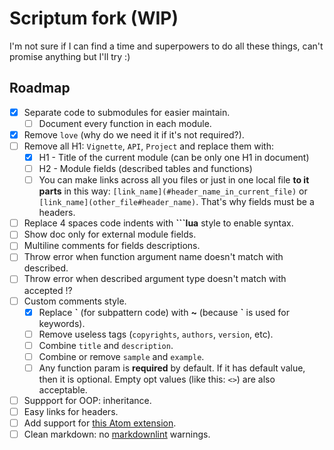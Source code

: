 # Scriptum fork (WIP)

I'm not sure if I can find a time and superpowers to do all these things,
can't promise anything but I'll try :)

## Roadmap

- [x] Separate code to submodules for easier maintain.
  - [ ] Document every function in each module.
- [x] Remove `love` (why do we need it if it's not required?).
- [ ] Remove all H1: `Vignette`, `API`, `Project` and replace them with:
  - [x] H1 - Title of the current module (can be only one H1 in document)
  - [ ] H2 - Module fields (described tables and functions)
  - [ ] You can make links across all you files or just in one local file
    **to it parts** in this way: `[link_name](#header_name_in_current_file)` or
    `[link_name](other_file#header_name)`. That's why fields must be a headers.
- [ ] Replace 4 spaces code indents with **```lua** style to enable syntax.
- [ ] Show doc only for external module fields.
- [ ] Multiline comments for fields descriptions.
- [ ] Throw error when function argument name doesn't match with described.
- [ ] Throw error when described argument type doesn't match with accepted !?
- [ ] Custom comments style.
  - [x] Replace **\`** (for subpattern code) with **~**
    (because **`** is used for keywords).
  - [ ] Remove useless tags (`copyrights`, `authors`, `version`, etc).
  - [ ] Combine `title` and `description`.
  - [ ] Combine or remove `sample` and `example`.
  - [ ] Any function param is **required** by default. If it has default value,
    then it is optional. Empty opt values (like this: `<>`) are also acceptable.
- [ ] Suppport for OOP: inheritance.
- [ ] Easy links for headers.
- [ ] Add support for
    [this Atom extension](https://github.com/dapetcu21/atom-autocomplete-lua).
- [ ] Clean markdown: no
    [markdownlint](https://github.com/DavidAnson/markdownlint) warnings.
